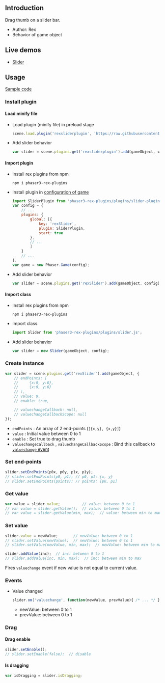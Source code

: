 ## Introduction

Drag thumb on a slider bar.

- Author: Rex
- Behavior of game object

## Live demos

- [Slider](https://codepen.io/rexrainbow/pen/eKJGZB)

## Usage

[Sample code](https://github.com/rexrainbow/phaser3-rex-notes/tree/master/examples/slider)

### Install plugin

#### Load minify file

- Load plugin (minify file) in preload stage
    ```javascript
    scene.load.plugin('rexsliderplugin', 'https://raw.githubusercontent.com/rexrainbow/phaser3-rex-notes/master/dist/rexsliderplugin.min.js', true);
    ```
- Add slider behavior
    ```javascript
    var slider = scene.plugins.get('rexsliderplugin').add(gameObject, config);
    ```

#### Import plugin

- Install rex plugins from npm
    ```
    npm i phaser3-rex-plugins
    ```
- Install plugin in [configuration of game](game.md#configuration)
    ```javascript
    import SliderPlugin from 'phaser3-rex-plugins/plugins/slider-plugin.js';
    var config = {
        // ...
        plugins: {
            global: [{
                key: 'rexSlider',
                plugin: SliderPlugin,
                start: true
            },
            // ...
            ]
        }
        // ...
    };
    var game = new Phaser.Game(config);
    ```
- Add slider behavior
    ```javascript
    var slider = scene.plugins.get('rexSlider').add(gameObject, config);
    ```

#### Import class

- Install rex plugins from npm
    ```
    npm i phaser3-rex-plugins
    ```
- Import class
    ```javascript
    import Slider from 'phaser3-rex-plugins/plugins/slider.js';
    ```
- Add slider behavior
    ```javascript
    var slider = new Slider(gameObject, config);
    ```

### Create instance

```javascript
var slider = scene.plugins.get('rexSlider').add(gameObject, {
    // endPoints: [
    //     {x:0, y:0},
    //     {x:0, y:0}
    // ],
    // value: 0,
    // enable: true,

    // valuechangeCallback: null,
    // valuechangeCallbackScope: null
});
```

- `endPoints` : An array of 2 end-points (`[{x,y}, {x,y}]`)
- `value` : Initial value between 0 to 1
- `enable` : Set true to drag thumb
- `valuechangeCallback` , `valuechangeCallbackScope` : Bind this callback to [`valuechange` event](slider.md#events)

### Set end-points

```javascript
slider.setEndPoints(p0x, p0y, p1x, p1y);
// slider.setEndPoints(p0, p1); // p0, p1: {x, y}
// slider.setEndPoints(points); // points: [p0, p1]
```

### Get value

```javascript
var value = slider.value;          // value: between 0 to 1
// var value = slider.getValue();  // value: between 0 to 1
// var value = slider.getValue(min, max);  // value: between min to max
```

### Set value

```javascript
slider.value = newValue;       // newValue: between 0 to 1
// slider.setValue(newValue);  // newValue: between 0 to 1
// slider.setValue(newValue, min, max);  // newValue: between min to max
```

```javascript
slider.addValue(inc);  // inc: between 0 to 1
// slider.addValue(inc, min, max);  // inc: between min to max
```

Fires `valuechange` event if new value is not equal to current value.

### Events

- Value changed
    ```javascript
    slider.on('valuechange', function(newValue, prevValue){ /* ... */ });
    ```
    - newValue: between 0 to 1
    - prevValue: between 0 to 1

### Drag

#### Drag enable

```javascript
slider.setEnable();
// slider.setEnable(false);  // disable
```

#### Is dragging

```javascript
var isDragging = slider.isDragging;
```